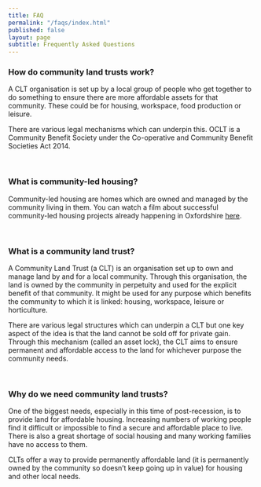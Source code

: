 ```yaml
---
title: FAQ
permalink: "/faqs/index.html"
published: false
layout: page
subtitle: Frequently Asked Questions
---
```


### How do community land trusts work?

A CLT organisation is set up by a local group of people who get together to do something to ensure there are more affordable assets for that community. These could be for housing, workspace, food production or leisure.

There are various legal mechanisms which can underpin this. OCLT is a Community Benefit Society under the Co-operative and Community Benefit Societies Act 2014.

<br>

### What is community-led housing?

Community-led housing are homes which are owned and managed by the community living in them. You can watch a film about successful community-led housing projects already happening in Oxfordshire [here](https://www.facebook.com/oxfordshireclt/videos/294157551678628/?__xts__%5C%5B0%5C%5D=68.ARCVGwuz0kO80pq2ANtYlAGIIc1QrAppDIkYViUVeJ96Zl0AjAIjAn8vjisPQ6dYcru4QHhrUciARphOW6bQVsqW5b6uSNoTk9-fNG4TLX6_BCE_Fjx-INoOSR7Q_ztmjNDgyOZcUu8hY405qqNz3edeH0OJX6FaektScXN-SWkovfB6RDkyX2zrVkq-T1tEvv8Kmcm3fEgbwPSCagiO0Yf1cBSx3oVrTOtvSeD3spf8le0WeyzAZes3xyYdatk33ex16B9YFgSP-9j7sjxmnsDPI1qhcS86UKNjWnF9WxsK3U_cziKvMeDTEMK1Xr9JugcYqQfhZnO6am6dsOa3_s2kEcTkeL-CHfYFAg&__tn__=-R).

<br>

### What is a community land trust?

A Community Land Trust (a CLT) is an organisation set up to own and manage land by and for a local community. Through this organisation, the land is owned by the community in perpetuity and used for the explicit benefit of that community. It might be used for any purpose which benefits the community to which it is linked: housing, workspace, leisure or horticulture.

There are various legal structures which can underpin a CLT but one key aspect of the idea is that the land cannot be sold off for private gain. Through this mechanism (called an asset lock), the CLT aims to ensure permanent and affordable access to the land for whichever purpose the community needs.

<br>

### Why do we need community land trusts?

One of the biggest needs, especially in this time of post-recession, is to provide land for affordable housing. Increasing numbers of working people find it difficult or impossible to find a secure and affordable place to live. There is also a great shortage of social housing and many working families have no access to them.

CLTs offer a way to provide permanently affordable land (it is permanently owned by the community so doesn’t keep going up in value) for housing and other local needs.

<br>